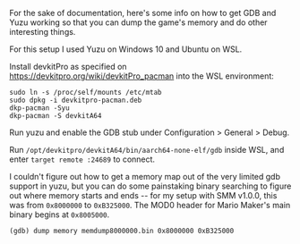 For the sake of documentation, here's some info on how to get GDB and Yuzu working so that you can dump the game's memory and do other interesting things.

For this setup I used Yuzu on Windows 10 and Ubuntu on WSL.

Install devkitPro as specified on https://devkitpro.org/wiki/devkitPro_pacman into the WSL environment:

    sudo ln -s /proc/self/mounts /etc/mtab
	sudo dpkg -i devkitpro-pacman.deb
	dkp-pacman -Syu
	dkp-pacman -S devkitA64

Run yuzu and enable the GDB stub under Configuration > General > Debug.

Run `/opt/devkitpro/devkitA64/bin/aarch64-none-elf/gdb` inside WSL, and enter `target remote :24689` to connect.

I couldn't figure out how to get a memory map out of the very limited gdb support in yuzu, but you can do some painstaking binary searching to figure out where memory starts and ends -- for my setup with SMM v1.0.0, this was from `0x8000000` to `0xB325000`. The MOD0 header for Mario Maker's main binary begins at `0x8005000`.

    (gdb) dump memory memdump8000000.bin 0x8000000 0xB325000

